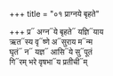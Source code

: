 +++
title = "०१ प्राग्नये बृहते"

+++
प्र᳓ अग्न᳓ये बृहते᳓ यज्ञि᳓याय  
ऋत᳓स्य वृ᳓ष्णे अ᳓सुराय म᳓न्म  
घृतं᳓ न᳓ यज्ञ᳓ आसि᳓ये सु᳓पूतं  
गि᳓रम् भरे वृषभा᳓य प्रतीची᳓म्